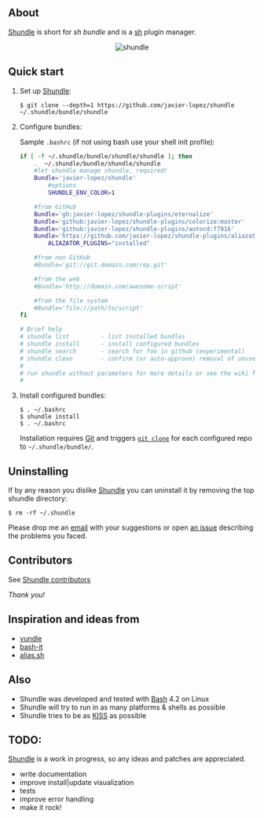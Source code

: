 ## About

[Shundle](https://github.com/javier-lopez/shundle/) is short for _sh bundle_ and is a [sh](http://en.wikipedia.org/wiki/Unix_shell) plugin manager.

<p align="center">
<img src="http://javier.io/assets/img/shundle-2.gif" alt="shundle"/>
</p>

## Quick start

1. Set up [Shundle](https://github.com/javier-lopez/shundle/):

   ```
   $ git clone --depth=1 https://github.com/javier-lopez/shundle ~/.shundle/bundle/shundle
   ```

2. Configure bundles:

   Sample `.bashrc` (if not using bash use your shell init profile):

   ```sh
   if [ -f ~/.shundle/bundle/shundle/shundle ]; then
       .  ~/.shundle/bundle/shundle/shundle
       #let shundle manage shundle, required!
       Bundle='javier-lopez/shundle'
           #options
           SHUNDLE_ENV_COLOR=1

       #from GitHub
       Bundle='gh:javier-lopez/shundle-plugins/eternalize'
       Bundle='github:javier-lopez/shundle-plugins/colorize:master'
       Bundle='github:javier-lopez/shundle-plugins/autocd:f7916'
       Bundle='https://github.com/javier-lopez/shundle-plugins/aliazator.git'
           ALIAZATOR_PLUGINS="installed"

       #from non GitHub
       #Bundle='git://git.domain.com/rep.git'

       #from the web
       #Bundle='http://domain.com/awesome-script'

       #from the file system
       #Bundle='file://path/to/script'
   fi

   # Brief help
   # shundle list         - list installed bundles
   # shundle install      - install configured bundles
   # shundle search       - search for foo in github (experimental)
   # shundle clean        - confirm (or auto-approve) removal of unused bundles
   #
   # run shundle without parameters for more details or see the wiki for FAQ
   #
   ```

3. Install configured bundles:

   ```
   $ . ~/.bashrc
   $ shundle install
   $ . ~/.bashrc
   ```

   Installation requires [Git](http://git-scm.com/) and triggers [`git clone`](http://gitref.org/creating/#clone) for each configured repo to `~/.shundle/bundle/`.

## Uninstalling

If by any reason you dislike [Shundle](https://github.com/javier-lopez/shundle) you can uninstall it by removing the top shundle directory:

   ```
   $ rm -rf ~/.shundle
   ```

Please drop me an [email](mailto:m@javier.io) with your suggestions or open [an issue](https://github.com/javier-lopez/shundle/issues) describing the problems you faced.

## Contributors

See [Shundle contributors](https://github.com/javier-lopez/shundle/graphs/contributors)

*Thank you!*

## Inspiration and ideas from

* [vundle](https://github.com/gmarik/vundle)
* [bash-it](https://github.com/revans/bash-it)
* [alias.sh](http://alias.sh/)

## Also

* Shundle was developed and tested with [Bash](http://en.wikipedia.org/wiki/Bash_%28Unix_shell%29) 4.2 on Linux
* Shundle will try to run in as many platforms & shells as possible
* Shundle tries to be as [KISS](http://en.wikipedia.org/wiki/KISS_principle) as possible

## TODO:
[Shundle](https://github.com/javier-lopez/shundle/) is a work in progress, so any ideas and patches are appreciated.

* write documentation
* improve install|update visualization
* tests
* improve error handling
* make it rock!
